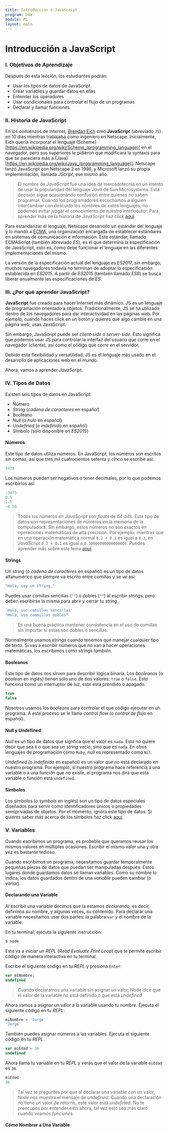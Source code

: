 ```yaml
---
title: Introduccion a JavaScript
program: DAW
module: M1
layout: main
---
```


# Introducción a JavaScript

### I. Objetivos de Aprendizaje

Después de esta lección, los estudiantes podrán:

* Usar los tipos de datos de JavaScript
* Crear variables y guardar datos en ellas
* Entender los operadores
* Usar condicionales para controlar el flujo de un programas
* Declarar y llamar funciones

### II. Historia de JavaScript

En los comienzos de Internet, [Brendan Eich](https://en.wikipedia.org/wiki/Brendan_Eich) creó **JavaScript** (abreviado `JS`) en 10 días mientras trabajaba como ingeniero en Netscape. Inicialmente, Eich quería incorporar el lenguaje (Scheme)[https://en.wikipedia.org/wiki/Scheme_(programming_language)] en el navegador, pero sus superiores le pidieron que modificara la syntaxis para que se pareciera más a  (Java)[https://en.wikipedia.org/wiki/Java_(programming_language)]. Netscape lanzó JavaScript con Netscape 2 en 1996, y Microsoft lanzó su propia implementación, llamada *JScript*, ese mismo año.

> El nombre de *JavaScript* fue una idea de mercadotecnia en un intento de usar la popularidad del lenguaje *Java* de Sun Microsystems. Esta decisión sigue ocasionando confusión entre quienes no saben programar. Cuando los programadores escuchamos a alguien intercambiar con descuido los nombres de estos lenguajes, no podemos evitar juzgar el conocimiento de nuestro interlocutor. Para aprender más de la historia de *JavaScript* haz click [aquí](https://en.wikipedia.org/wiki/JavaScript).

Para estandarizar el lenguaje, Netscape desarrollo un estándar del lenguaje y lo mandó a [ECMA](https://en.wikipedia.org/wiki/Ecma_International), una organización encargada de establecer estándares en sistemas de comunicación e información. Este estándar, llamado ECMAScript (también abreviado *ES*), es el que determina la especificación de JavaScript, esto es, como debe funcionar el lenguaje en las diferentes implementaciones del mismo.

La versión de la especificación actual del lenguaje es ES2017, sin embargo, muchos navegadores todavía no terminan de adoptar la especificación establecida en *ES2015*. A partir de *ES2015* (también llamado *ES6*) se busca liberar anualmente las especificaciones de *ES*.

### III. ¿Por qué aprender JavaScript?

**JavaScript** fue creado para hacer Internet más dinámico. JS es un lenguaje de programación orientado a objetos. Tradicionalmente, JS se ha utilizado dentro de los navegadores para dar interactividad en las páginas web. Por ejemplo, cuando haces click en un botón y quieres que algo cambie en una página web, usas JavaScript.

Sin embargo, JavaScript puede ser *client-side* o *server-side*. Esto significa que podemos usar JS para controlar la interfaz del usuario que corre en el navegador (cliente), así como el código que corre en el servidor.

Debido esta flexibilidad y versatilidad, JS es el lenguaje más usado en el desarrollo de aplicaciones web en el mundo.

Ahora, vamos a aprender *JavaScript*.

### IV. Tipos de Datos

Existen seis tipos de datos en JavaScript:

* Número
* *String* (*cadena de caracteres* en español)
* Booleano
* *Null* (o *nulo* en español)
* *Undefined* (o *indefinido* en español)
* Símbolo (sólo disponible en *ES2015*)

#### Números

Este tipo de datos utiliza números. En JavaScript, los números son escritos sin comas, así que tres mil cuatrocientos setenta y cinco se escribe así:

```js
3475
```

Los números pueden ser negativos o tener decimales, por lo que podemos escribirlos así:  

```js
-3475
0.5
1.5
-4.56
```

> Todos los números en *JavaScript* son *floats* de *64-bits*. Este tipo de datos son representaciones de números en la memoria de la computadora. Sin embargo, estos números no son exactos en operaciones matemáticas de alta precisión. Por ejemplo: mientras que en una operación matemática normal `0.2 + 0.1` es igual a `0.3`, en *JavaScript* `0.2 + 0.1` es igual a `0.30000000000000004`.
Puedes aprender más sobre este tema [aquí](https://es.wikipedia.org/wiki/Formato_en_coma_flotante_de_doble_precisi%C3%B3n).


#### Strings

Un *string* (o *cadena de caracteres* en español) es un tipo de datos alfanumérico que siempre va escrito entre comillas y se ve así:

```js
"Hola, soy un string."
```

Puedes usar comillas sencillas (`''`) o dobles (`""`) al escribir *strings*, pero deben escribirse la misma para abrir y cerrar tu *string*.

```js
'Hola, uso comillas sencillas'
"Hola, uso commillas dobles"
```

> Es una buena práctica mantener consistencia en el uso de comillas sin importar si estas son dobles o sencillas.

Normalmente usamos *strings* cuando tenemos que manejar cualquier tipo de texto. Si vas a escribir números que no van a hacer operaciones matemáticas, los escribimos como strings *también*.

#### Booleanos

Este tipo de datos nos sirven para describir lógica binaria. Los *booleanos* (o *boolean* en inglés) tienen sólo uno de dos valores: `true` o `false`. Esto funciona como un interruptor de luz, este está prendido o apagado.

```js
true
false
```

Nosotros usamos los *booleans* para controlar el que código ejecutar en un programa. A este proceso se le llama *control flow* (o *control de flujo* en español).

#### Null y Undefined

*Null* es un tipo de datos que signfica que el valor es `nada`. Esto no quiere decir que sea `0` o que sea un *string* vacío, sino que es `nada`. En otros lenguajes de programación como `Ruby`, *null* es representado como `Nil`.

*Undefined* (o *indefinido* en español) es un valor que no está declarado en nuestro programa. Por ejemplo, si nuestro programa hace referencia a una variable o a una función que no existe, el programa nos dirá que esta variable o función está `undefined`.

#### Símbolos

Los símbolos (o *symbols* en inglés) son un tipo de datos especiales diseñados para servir como identificadores únicos o propiedades semiprivadas de objetos. Por el momento, ignora este tipo de datos. Si quieres saber más acerca de los símbolos haz click [aquí](http://exploringjs.com/es6/ch_symbols.html).

### V. Variables

Cuando escribimos un programa, es probable que queramos reusar los mismos valores en múltiples ocasiones. Escribir el mismo valor una y otra vez es bastante tedioso.

Cuando escribimos un programa, necesitamos guardar temporalmente pequeñas piezas de datos que puedan ser manipuladas después. Estos lugares donde guardamos datos se llaman variables. Como su nombre lo indica, los datos guardados dentro de una *variable* pueden cambiar (o *variar*).

#### Declarando una Variable

Al escribir una variable decimos que la estamos *declarando*, es decir, defininos su nombre, y algunas veces, su contenido. Para declarar una variable necesitamos usar dos partes: la palabra `var` y el nombre de la variable.

En tu terminal, ejecuta la siguiente instrucción:

```bash
$ node
```

Esto va a iniciar un *REPL* (*Read Evaluate Print Loop*) que te permite escribir código de manera interactiva en tu terminal.

Escribe el siguiente código en tu *REPL* y presiona `Enter`:

```js
var miNombre;
undefined
```

> Cuando declaramos una variable sin asignar un valor, Node dice que el valor de la variable no está definido o que está *undefined*.

Ahora vamos a asignar un valor a la variable usando tu nombre. Ejecuta el siguiente código en tu *REPL*:

```js
miNombre = 'Jorge'
'Jorge'
```

También puedes asignar números a las variables. Ejecuta el siguiente código en tu *REPL*.

```js
var miEdad = 36
undefined
```

Ahora llama tu variable en tu *REPL* y verás que el valor de la variable `miEdad` es `36`.

```js
miEdad
36
```

> Tal vez te preguntes por que al declarar una variable con un valor, *Node* nos muestra el mensaje de *undefined*. Cuando una declaración no tiene un valor de retorno, este valor está *undefined*. No te preocupes por entender esto ahora, tal vez esto sea más claro cuando veamos *funciones*.

#### Cómo Nombrar a Una Variable
